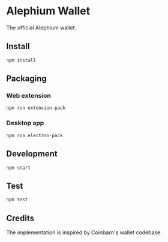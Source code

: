 # Alephium Wallet

The official Alephium wallet.

## Install

```shell
npm install
```

## Packaging

### Web extension

```shell
npm run extension-pack
```

### Desktop app

```shell
npm run electron-pack
```

## Development

```shell
npm start
```

## Test

```shell
npm test
```

## Credits

The implementation is inspired by Coinbarn's wallet codebase.
